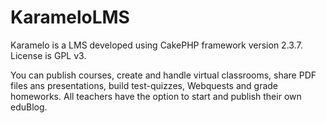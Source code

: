 KarameloLMS
===========

Karamelo is a LMS developed using CakePHP framework version 2.3.7. License is GPL v3.

You can publish courses, create and handle virtual classrooms, share PDF files ans presentations, build test-quizzes, Webquests and grade homeworks. All teachers have the option to start and publish their own eduBlog. 




